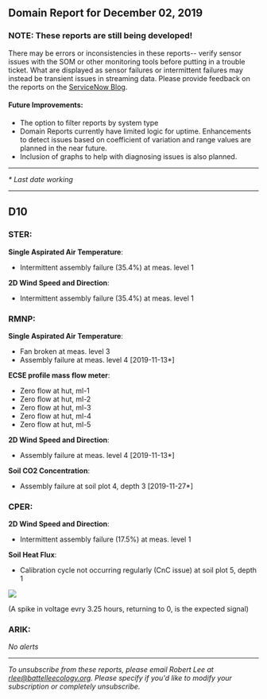 ## Domain Report for December 02, 2019


### NOTE: These reports are still being developed!
There may be errors or inconsistencies in these reports-- verify sensor issues with the SOM or other monitoring tools before putting in a trouble ticket. What are displayed as sensor failures or intermittent failures may instead be transient issues in streaming data.
Please provide feedback on the reports on the [ServiceNow Blog](https://neon.service-now.com/community?id=community_blog&sys_id=9b4fbe8adbed734017ecf9041d9619be).

#### Future Improvements: 
 - The option to filter reports by system type 
 - Domain Reports currently have limited logic for uptime. Enhancements to detect issues based on coefficient of variation and range values are planned in the near future.
 - Inclusion of graphs to help with diagnosing issues is also planned.

***

_* Last date working_

***
## D10

### STER:

**Single Aspirated Air Temperature**:
 - Intermittent assembly failure (35.4%) at meas. level 1

**2D Wind Speed and Direction**:
 - Intermittent assembly failure (35.4%) at meas. level 1

### RMNP:

**Single Aspirated Air Temperature**:
 - Fan broken at meas. level 3
 - Assembly failure at meas. level 4 [2019-11-13*]

**ECSE profile mass flow meter**:
 - Zero flow at hut, ml-1
 - Zero flow at hut, ml-2
 - Zero flow at hut, ml-3
 - Zero flow at hut, ml-4
 - Zero flow at hut, ml-5

**2D Wind Speed and Direction**:
 - Assembly failure at meas. level 4 [2019-11-13*]

**Soil CO2 Concentration**:
 - Assembly failure at soil plot 4, depth 3 [2019-11-27*]

### CPER:

**2D Wind Speed and Direction**:
 - Intermittent assembly failure (17.5%) at meas. level 1

**Soil Heat Flux**:
 - Calibration cycle not occurring regularly (CnC issue) at soil plot 5, depth 1

<img src="/scratch/SOM/rollingAnalysis/RptDp00/smartAlerts/imgs/NEON.D10.CPER.DP0.00040.001.01800.005.501.000-2019-12-02.png">

 (A spike in voltage evry 3.25 hours, returning to 0, is the expected signal)

### ARIK:

_No alerts_

***

_To unsubscribe from these reports, please email Robert Lee at rlee@battelleecology.org. Please specify if you'd like to modify your subscription or completely unsubscribe._
